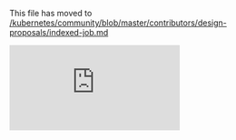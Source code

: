 This file has moved to [/kubernetes/community/blob/master/contributors/design-proposals/indexed-job.md](https://github.com/kubernetes/community/blob/master/contributors/design-proposals/indexed-job.md)


<!-- BEGIN MUNGE: GENERATED_ANALYTICS -->
[![Analytics](https://kubernetes-site.appspot.com/UA-36037335-10/GitHub/docs/design/indexed-job.md?pixel)]()
<!-- END MUNGE: GENERATED_ANALYTICS -->
